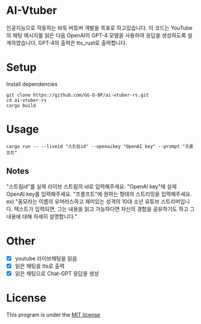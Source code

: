# AI-Vtuber
인공지능으로 작동하는 바둑 버튜버 개발을 목표로 하고있습니다.
이 코드는 YouTube의 채팅 메시지를 읽은 다음 OpenAI의 GPT-4 모델을 사용하여 응답을 생성하도록 설계하였습니다.
GPT-4의 출력은 tts_rust로 출력합니다.


# Setup
Install dependencies
```
git clone https://github.com/GG-O-BP/ai-vtuber-rs.git
cd ai-vtuber-rs
cargo build
```

# Usage
```
cargo run -- --liveid "스트림id" --openaikey "OpenAI key" --prompt "프롬프트"
```

## Notes
"스트림id"를 실제 라이브 스트림의 id로 입력해주세요.
"OpenAI key"에 실제 OpenAI key를 입력해주세요.
"프롬프트"에 원하는 형태의 스트리밍을 입력해주세요.
ex) "꿈모라는 이름의 유머러스하고 재미있는 성격의 10대 소년 유튜브 스트리머입니다. 텍스트가 입력되면, 그는 내용을 읽고 가능하다면 자신의 경험을 공유하기도 하고 그 내용에 대해 자세히 설명합니다."

# Other

- [x] youtube 라이브채팅을 읽음
- [x] 읽은 채팅을 tts로 출력
- [x] 읽은 채팅으로 Chat-GPT 응답을 생성

# License
This program is under the [MIT license](/LICENSE) 

